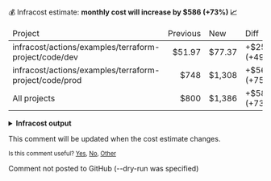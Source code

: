 
💰 Infracost estimate: **monthly cost will increase by $586 (+73%) 📈**
<table>
  <thead>
    <td>Project</td>
    <td>Previous</td>
    <td>New</td>
    <td>Diff</td>
  </thead>
  <tbody>
    <tr>
      <td>infracost/actions/examples/terraform-project/code/dev</td>
      <td align="right">$51.97</td>
      <td align="right">$77.37</td>
      <td>+$25.40 (+49%)</td>
    </tr>
    <tr>
      <td>infracost/actions/examples/terraform-project/code/prod</td>
      <td align="right">$748</td>
      <td align="right">$1,308</td>
      <td>+$561 (+75%)</td>
    </tr>
    <tr>
      <td>All projects</td>
      <td align="right">$800</td>
      <td align="right">$1,386</td>
      <td>+$586 (+73%)</td>
    </tr>
  </tbody>
</table>

<details>
<summary><strong>Infracost output</strong></summary>

```
Project: infracost/actions/examples/terraform-project/code/dev
Module path: dev

~ module.base.aws_instance.web_app
  +$25.40 ($51.97 → $77.37)

    ~ Instance usage (Linux/UNIX, on-demand, t2.micro → t2.medium)
      +$25.40 ($8.47 → $33.87)

Monthly cost change for infracost/actions/examples/terraform-project/code/dev (Module path: dev)
Amount:  +$25.40 ($51.97 → $77.37)
Percent: +49%

──────────────────────────────────
Project: infracost/actions/examples/terraform-project/code/prod
Module path: prod

~ module.base.aws_instance.web_app
  +$561 ($748 → $1,308)

    ~ Instance usage (Linux/UNIX, on-demand, m5.4xlarge → m5.8xlarge)
      +$561 ($561 → $1,121)

Monthly cost change for infracost/actions/examples/terraform-project/code/prod (Module path: prod)
Amount:  +$561 ($748 → $1,308)
Percent: +75%

──────────────────────────────────
Key: ~ changed, + added, - removed

4 cloud resources were detected:
∙ 4 were estimated, all of which include usage-based costs, see https://infracost.io/usage-file
```
</details>

This comment will be updated when the cost estimate changes.

<sub>
  Is this comment useful? <a href="https://dashboard.infracost.io/feedback/redirect?runId=&value=yes" rel="noopener noreferrer" target="_blank">Yes</a>, <a href="https://dashboard.infracost.io/feedback/redirect?runId=&value=no" rel="noopener noreferrer" target="_blank">No</a>, <a href="https://dashboard.infracost.io/feedback/redirect?runId=&value=other" rel="noopener noreferrer" target="_blank">Other</a>
</sub>

Comment not posted to GitHub (--dry-run was specified)
